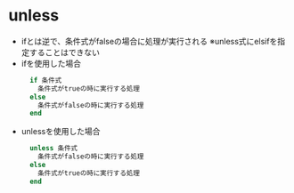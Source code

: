 # unless
- ifとは逆で、条件式がfalseの場合に処理が実行される
  ※unless式にelsifを指定することはできない
- ifを使用した場合
  ```ruby
    if 条件式  
      条件式がtrueの時に実行する処理  
    else  
      条件式がfalseの時に実行する処理  
    end
  ```
- unlessを使用した場合
  ```ruby
    unless 条件式    
      条件式がfalseの時に実行する処理  
    else    
      条件式がtrueの時に実行する処理  
    end
  ```

